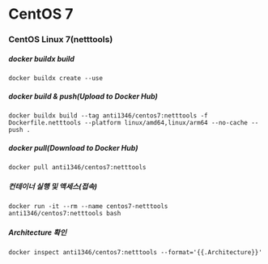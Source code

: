# CentOS 7
### CentOS Linux 7(netttools)
##### docker buildx build
```
docker buildx create --use
```
##### docker build & push(Upload to Docker Hub)
```
docker buildx build --tag anti1346/centos7:netttools -f Dockerfile.netttools --platform linux/amd64,linux/arm64 --no-cache --push .
```
##### docker pull(Download to Docker Hub)
```
docker pull anti1346/centos7:netttools
```
##### 컨테이너 실행 및 액세스(접속)
```
docker run -it --rm --name centos7-netttools anti1346/centos7:netttools bash
```
##### Architecture 확인
```
docker inspect anti1346/centos7:netttools --format='{{.Architecture}}'
```